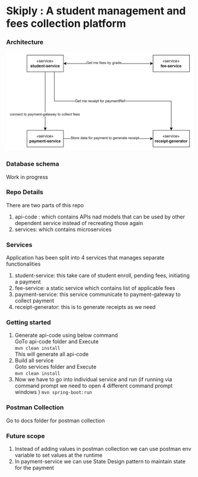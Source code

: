 # Skiply : A student management and fees collection platform

### Architecture
![img.png](img.png)

### Database schema
Work in progress

### Repo Details
There are two parts of this repo <br />
1. api-code : which contains APIs nad models that can be used by other dependent service instead of recreating those again <br />
2. services: which contains microservices <br />


### Services
Application has been split into 4 services that manages separate functionalities <br />
 1. student-service: this take care of student enroll, pending fees, initiating a payment <br />
 2. fee-service: a static service which contains list of applicable fees <br />
 3. payment-service: this service communicate to payment-gateway to collect payment <br />
 4. receipt-generator: this is to generate receipts as we need <br />

### Getting started
1. Generate api-code using below command <br />
    GoTo api-code folder and Execute <br />
 ``` mvn clean install ``` <br />
 This will generate all api-code <br />
2. Build all service <br/>
    Goto services folder and Execute <br/>
   ``` mvn clean install ``` <br />
3. Now we have to go into individual service and run (if running via command prompt we need to open 4 different command prompt windows ) 
    ``` mvn spring-boot:run ```

### Postman Collection
Go to docs folder for postman collection

### Future scope
1. Instead of adding values in postman collection we can use postman env variable to set values at the runtime
2. In payment-service we can use State Design pattern to maintain state for the payment
